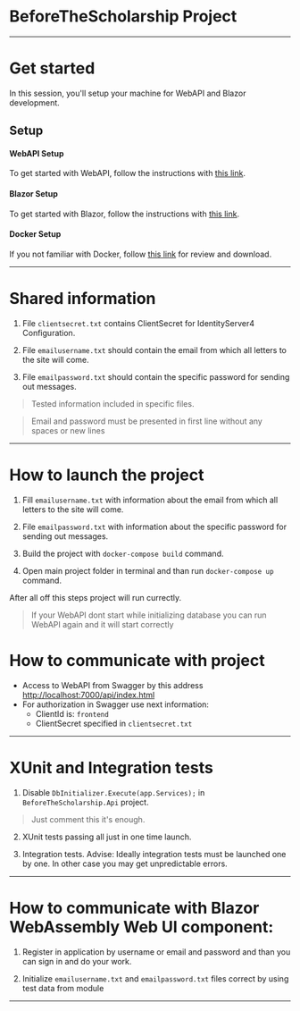 # BeforeTheScholarship Project
---
# Get started

In this session, you'll setup your machine for WebAPI and Blazor development.

## Setup

#### WebAPI Setup
To get started with WebAPI, follow the instructions with [this link](https://learn.microsoft.com/en-us/aspnet/core/tutorials/first-web-api?view=aspnetcore-7.0&tabs=visual-studio).

#### Blazor Setup
To get started with Blazor, follow the instructions with [this link](https://aka.ms/blazor-getting-started).

#### Docker Setup
If you not familiar with Docker, follow [this link](https://docs.docker.com/get-docker/) for review and download.

---
# Shared information 

1. File ```clientsecret.txt``` contains ClientSecret for IdentityServer4 Configuration.

2. File ```emailusername.txt``` should contain the email from which all letters to the site will come.

3. File ```emailpassword.txt``` should contain the specific password for sending out messages.

>Tested information included in specific files.

> Email and password must be presented in first line without any spaces or new lines

---
# How to launch the project

1. Fill ```emailusername.txt``` with information about the email from which all letters to the site will come.

2. File ```emailpassword.txt``` with information about the specific password for sending out messages.

3. Build the project with ```docker-compose build``` command.

4. Open main project folder in terminal and than run ```docker-compose up``` command.

After all off this steps project will run currectly.

> If your WebAPI dont start while initializing database you can run WebAPI again and it will start correctly

# How to communicate with project

* Access to WebAPI from Swagger by this address [http://localhost:7000/api/index.html](http://localhost:7000/api/index.html)
* For authorization in Swagger use next information:  
    * ClientId is: ```frontend```
    * ClientSecret specified in ```clientsecret.txt```

---
# XUnit and Integration tests

1. Disable ```DbInitializer.Execute(app.Services);``` in ```BeforeTheScholarship.Api``` project.
> Just comment this it's enough.

2. XUnit tests passing all just in one time launch.

3. Integration tests. 
    Advise: Ideally integration tests must be launched one by one. In other case you may get unpredictable errors.

---
# How to communicate with Blazor WebAssembly Web UI component:

1. Register in application by username or email and password and than you can sign in and do your work.

2. Initialize ```emailusername.txt``` and ```emailpassword.txt``` files correct by using test data from <Shared information> module 

---
